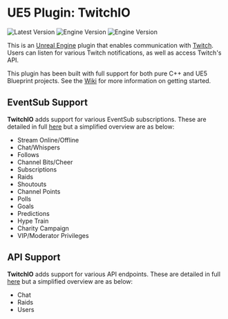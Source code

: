 # UE5 Plugin: TwitchIO
![Latest Version](https://img.shields.io/badge/Latest%20Version-1.0.0--rc.3-darkgreen?logo=unrealengine&logoColor=white)
![Engine Version](https://img.shields.io/badge/Engine%20Version-5.4.4-blue?logo=unrealengine&logoColor=white)
![Engine Version](https://img.shields.io/badge/Engine%20Version-5.5.4-blue?logo=unrealengine&logoColor=white)

This is an [Unreal Engine](https://unrealengine.com/) plugin that enables communication with [Twitch](https://twitch.tv/). Users can listen for various Twitch notifications, as well as access Twitch's API.

This plugin has been built with full support for both pure C++ and UE5 Blueprint projects. See the [Wiki](https://github.com/ImmersiveWorks/TwitchIO/wiki) for more information on getting started.

## EventSub Support
**TwitchIO** adds support for various EventSub subscriptions. These are detailed in full [here](https://github.com/ImmersiveWorks/TwitchIO/wiki/API-Eventsub) but a simplified overview are as below:
- Stream Online/Offline
- Chat/Whispers
- Follows
- Channel Bits/Cheer
- Subscriptions
- Raids
- Shoutouts
- Channel Points
- Polls
- Goals
- Predictions
- Hype Train
- Charity Campaign
- VIP/Moderator Privileges

## API Support
**TwitchIO** adds support for various API endpoints. These are detailed in full [here](https://github.com/ImmersiveWorks/TwitchIO/wiki/API-Twitch) but a simplified overview are as below:
- Chat
- Raids
- Users
